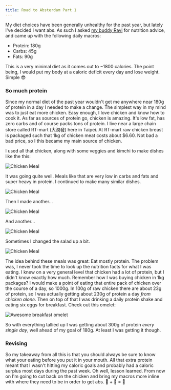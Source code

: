```yaml
---
title: Road to Absterdam Part 1
---
```


My diet choices have been generally unhealthy for the past year, but lately I've decided I want abs. As such I asked [my buddy Ravi][ravi] for nutrition advice, and came up with the following daily macros:

- Protein: 180g
- Carbs: 45g
- Fats: 90g

This is a very minimal diet as it comes out to ~1800 calories. The point being, I would put my body at a caloric deficit every day and lose weight. Simple :sunglasses:

### So much protein

Since my normal diet of the past year wouldn't get me anywhere near 180g of protein in a day I needed to make a change. The simplest way in my mind was to just eat more chicken. Easy enough, I love chicken and know how to cook it. As far as sources of protein go, chicken is amazing. It's low fat, has zero carbs and of course packs tons of protein. I live near a large chain store called RT-mart (大潤發) here in Taipei. At RT-mart raw chicken breast is packaged such that 1kg of chicken meat costs about $6.60. Not bad a bad price, so I this became my main source of chicken.

I used all that chicken, along with some veggies and kimchi to make dishes like the this:

![Chicken Meal][one]

It was going quite well. Meals like that are very low in carbs and fats and super heavy in protein. I continued to make many similar dishes.

![Chicken Meal][two]

Then I made another...

![Chicken Meal][three]

And another...

![Chicken Meal][four]

Sometimes I changed the salad up a bit.

![Chicken Meal][five]

The idea behind these meals was great: Eat mostly protein. The problem was, I never took the time to look up the nutrition facts for what I was eating. I knew on a very general level that chicken had a lot of protein, but I didn't know exactly how much. Remember how I was buying chicken in 1kg packages? I would make a point of eating that entire pack of chicken over the course of a day, so 1000g. In 100g of raw chicken there are about 23g of protein, so I was actually getting about 230g of protein a day _from chicken alone_. Then on top of that I was drinking a daily protein shake and eating six eggs for breakfast. Check out this omelet:

![Awesome breakfast omelet][breakfast]

So with everything tallied up I was getting about 300g of protein _every single day_, well ahead of my goal of 180g. At least I was getting it though.

### Revising

So my takeaway from all this is that you should always be sure to know what your eating before you put it in your mouth. All that extra protein meant that I wasn't hitting my caloric goals and probably had a caloric surplus most days during the past week. Oh well, lesson learned. From now on I'm going to cut back on the chicken and bring my macros more inline with where they need to be in order to get abs. :poultry_leg: + :leaves: = :muscle:

[ravi]: http://physiquegeek.wordpress.com/

[one]: /public/images/chicken-one.jpg
[two]: /public/images/chicken-two.jpg
[three]: /public/images/chicken-three.jpg
[four]: /public/images/chicken-four.jpg
[five]: /public/images/chicken-five.jpg
[breakfast]: /public/images/breakfast.jpg
